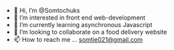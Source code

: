 - 👋 Hi, I’m @Somtochuks
- 👀 I’m interested in front end web-development
- 🌱 I’m currently learning asynchronous Javascript
- 💞️ I’m looking to collaborate on a food delivery website
- 📫 How to reach me ... somtie021@gmail.com

<!---
Somtochuks is a ✨ special ✨ repository because its `README.md` (this file) appears on your GitHub profile.
You can click the Preview link to take a look at your changes.
--->
